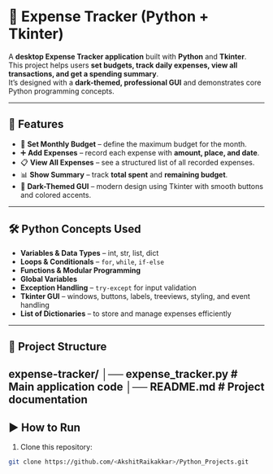 # 🧾 Expense Tracker (Python + Tkinter)

A **desktop Expense Tracker application** built with **Python** and **Tkinter**.  
This project helps users **set budgets, track daily expenses, view all transactions, and get a spending summary**.  
It’s designed with a **dark-themed, professional GUI** and demonstrates core Python programming concepts.

---

## 🚀 Features

- 🏦 **Set Monthly Budget** – define the maximum budget for the month.  
- ➕ **Add Expenses** – record each expense with **amount, place, and date**.  
- 📋 **View All Expenses** – see a structured list of all recorded expenses.  
- 📊 **Show Summary** – track **total spent** and **remaining budget**.  
- 🎨 **Dark-Themed GUI** – modern design using Tkinter with smooth buttons and colored accents.  

---

## 🛠️ Python Concepts Used

- **Variables & Data Types** – int, str, list, dict  
- **Loops & Conditionals** – `for`, `while`, `if-else`  
- **Functions & Modular Programming**  
- **Global Variables**  
- **Exception Handling** – `try-except` for input validation  
- **Tkinter GUI** – windows, buttons, labels, treeviews, styling, and event handling  
- **List of Dictionaries** – to store and manage expenses efficiently  

---

## 📂 Project Structure
expense-tracker/
│── expense_tracker.py # Main application code
│── README.md # Project documentation
---

## ▶️ How to Run

1. Clone this repository:
```bash
git clone https://github.com/<AkshitRaikakkar>/Python_Projects.git


